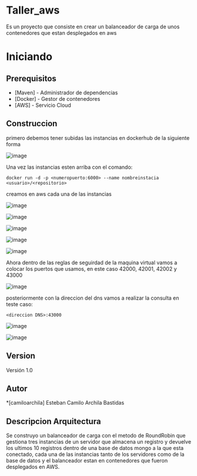 # Taller_aws

Es un proyecto que consiste en crear un balanceador de carga de unos contenedores que estan desplegados en aws

# Iniciando

## Prerequisitos

* [Maven] - Administrador de dependencias
* [Docker] - Gestor de contenedores
* [AWS] - Servicio Cloud

## Construccion

primero debemos tener subidas las instancias en dockerhub de la siguiente forma

![image](https://user-images.githubusercontent.com/69320250/224228014-98245e9e-bc0a-41cf-b93a-24747fce7152.png)

Una vez las instancias esten arriba con el comando:

```
docker run -d -p <numeropuerto:6000> --name nombreinstacia <usuario>/<repositorio>
```
creamos en aws cada una de las instancias

![image](https://user-images.githubusercontent.com/69320250/224228121-6596fde1-aaeb-442a-af9c-47eb06a35756.png)

![image](https://user-images.githubusercontent.com/69320250/224228086-9690086a-4653-47d4-8d1e-73a19083fd5b.png)

![image](https://user-images.githubusercontent.com/69320250/224228163-0a4c8dbc-e383-428e-8881-6bce13a59e76.png)

![image](https://user-images.githubusercontent.com/69320250/224228206-5fead0ee-d22d-4f5a-882b-e6dc379e352d.png)

![image](https://user-images.githubusercontent.com/69320250/224228228-ed6f992f-ec67-4721-8387-06c5b8a5f447.png)


Ahora dentro de las reglas de seguirdad de la maquina virtual vamos a colocar los puertos que usamos, en este caso 42000, 42001, 42002 y 43000

![image](https://user-images.githubusercontent.com/69320250/224227883-1c8aef45-1955-47cf-b012-5127a05bf2d6.png)

posteriormente con la direccion del dns vamos a realizar la consulta en teste caso:

```
<direccion DNS>:43000
```

![image](https://user-images.githubusercontent.com/69320250/224227929-5a31795a-9a8a-4981-9d65-cade7e84c788.png)


![image](https://user-images.githubusercontent.com/69320250/224227846-36cb0ad0-73e6-455a-8f0a-327b5cc76101.png)

## Version 
Versión 1.0

## Autor
*[camiloarchila] Esteban Camilo Archila Bastidas 

## Descripcion Arquitectura

Se construyo un balanceador de carga con el metodo de RoundRobin que gestiona tres instancias de un servidor que almacena un registro y devuelve los ultimos 10 registros dentro de una base de datos mongo a la que esta conectado, cada una de las instancias tanto de los servidores como de la base de datos y el balanceador estan en contenedores que fueron desplegados en AWS.
